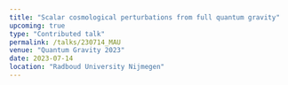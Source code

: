 ```yaml
---
title: "Scalar cosmological perturbations from full quantum gravity"
upcoming: true
type: "Contributed talk"
permalink: /talks/230714_MAU
venue: "Quantum Gravity 2023"
date: 2023-07-14
location: "Radboud University Nijmegen"
---
```

